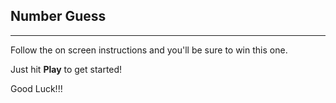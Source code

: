## Number Guess

---

Follow the on screen instructions and you'll be sure to win this one.

Just hit **Play** to get started!

Good Luck!!!
